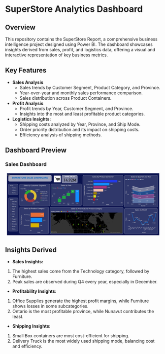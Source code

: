 # SuperStore Analytics Dashboard
## Overview
This repository contains the SuperStore Report, a comprehensive business intelligence project designed using Power BI. The dashboard showcases insights derived from sales, profit, and logistics data, offering a visual and interactive representation of key business metrics.
## Key Features
- **Sales Analysis**
  - Sales trends by Customer Segment, Product Category, and Province.
  - Year-over-year and monthly sales performance comparison.
  - Sales distribution across Product Containers.
- **Profit Analysis**
  - Profit trends by Year, Customer Segment, and Province.
  - Insights into the most and least profitable product categories.
- **Logistics Insights:**
  - Shipping costs analyzed by Year, Province, and Ship Mode.
  - Order priority distribution and its impact on shipping costs.
  - Efficiency analysis of shipping methods.
## Dashboard Preview
### Sales Dashboard
![Sales Dashboard](https://github.com/kanisaini/PortfolioProjects/blob/main/PowerBI%20Dashboards%20and%20Reports/SuperStore%20Analysis%20Report/SalesDashboard.png)
## Insights Derived
- **Sales Insights:**
1. The highest sales come from the Technology category, followed by Furniture.
2. Peak sales are observed during Q4 every year, especially in December.
- **Profitability Insights:**
1. Office Supplies generate the highest profit margins, while Furniture shows losses in some subcategories.
2. Ontario is the most profitable province, while Nunavut contributes the least.
- **Shipping Insights:**
1. Small Box containers are most cost-efficient for shipping.
2. Delivery Truck is the most widely used shipping mode, balancing cost and efficiency.
